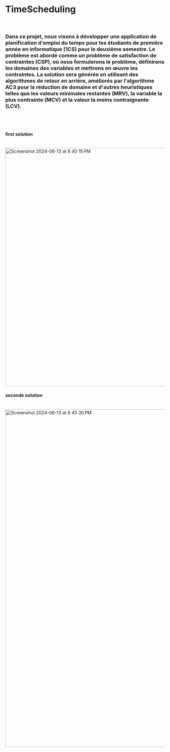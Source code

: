 # TimeScheduling 
<br>
<h3>
Dans ce projet, nous visons à développer une application de planification d'emploi du temps pour les étudiants de première année en informatique (1CS) pour le deuxième semestre. Le problème est abordé comme un problème de satisfaction de contraintes (CSP), où nous formulerons le problème, définirons les domaines des variables et mettrons en œuvre les contraintes. La solution sera générée en utilisant des algorithmes de retour en arrière, améliorés par l'algorithme AC3 pour la réduction de domaine et d'autres heuristiques telles que les valeurs minimales restantes (MRV), la variable la plus contrainte (MCV) et la valeur la moins contraignante (LCV).
</h3>
<br> 
<br>
<h4>first solution </h4> <br>
<img width="753" alt="Screenshot 2024-06-13 at 6 40 15 PM" src="https://github.com/whoamif/TimeScheduling/assets/104981945/b6269784-2da0-42bc-8180-a2a8351a5677">
<h4>seconde solution </h4> <br>
<img width="1067" alt="Screenshot 2024-06-13 at 6 45 30 PM" src="https://github.com/whoamif/TimeScheduling/assets/104981945/e35b6310-0238-4a9d-b488-b4ddee23d2c0">

